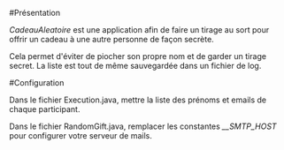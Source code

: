 #Présentation

*CadeauAleatoire* est une application afin de faire un tirage au sort pour offrir un cadeau à une autre personne de façon secrète.

Cela permet d'éviter de piocher son propre nom et de garder un tirage secret. La liste est tout de même sauvegardée dans un fichier de log.

#Configuration

Dans le fichier Execution.java, mettre la liste des prénoms et emails de chaque participant.

Dans le fichier RandomGift.java, remplacer les constantes *__SMTP_HOST* pour configurer votre serveur de mails.
